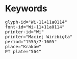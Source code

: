# Keywords
<pre>
glyph-id="Wi-11+11a0114"
font-id="Wi-11+11a0114"
printer-id="Wi"
printer="Maciej Wirzbięta"
period="1555/7-1605"
place="Kraków"
PT plate="564"
</pre>
